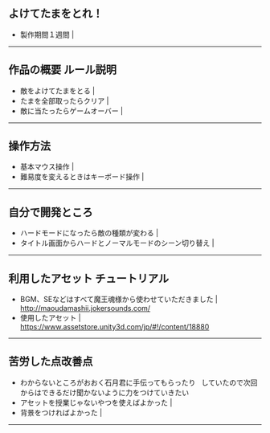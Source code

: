 ## よけてたまをとれ！
- 製作期間１週間 |
---

## 作品の概要 ルール説明
- 敵をよけてたまをとる |
- たまを全部取ったらクリア |
- 敵に当たったらゲームオーバー |

---

## 操作方法
- 基本マウス操作 |
- 難易度を変えるときはキーボード操作 |

---
## 自分で開発ところ
- ハードモードになったら敵の種類が変わる |
- タイトル画面からハードとノーマルモードのシーン切り替え |

---

## 利用したアセット チュートリアル
- BGM、SEなどはすべて魔王魂様から使わせていただきました  |
<http://maoudamashii.jokersounds.com/>
- 使用したアセット  |
<https://www.assetstore.unity3d.com/jp/#!/content/18880>

---

## 苦労した点改善点
- わからないところがおおく石月君に手伝ってもらったり  
していたので次回からはできるだけ聞かないように力をつけていきたい
- アセットを授業じゃないやつを使えばよかった |
- 背景をつければよかった |
---
